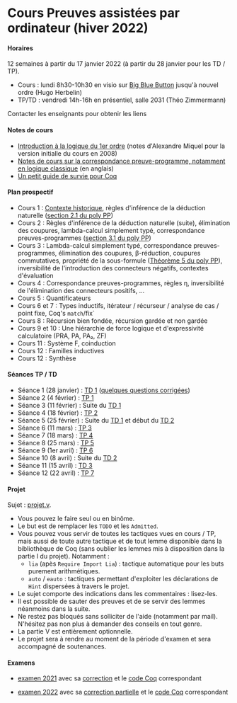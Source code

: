 # Cours Preuves assistées par ordinateur (hiver 2022)

#### Horaires

12 semaines à partir du 17 janvier 2022 (à partir du 28 janvier pour les TD / TP).

- Cours : lundi 8h30-10h30 en visio sur [Big Blue Button](https://bbb-front.math.univ-paris-diderot.fr/recherche/hug-cu1-eym-m5i) jusqu'à nouvel ordre (Hugo Herbelin)
- TP/TD : vendredi 14h-16h en présentiel, salle 2031 (Théo Zimmermann)

Contacter les enseignants pour obtenir les liens

#### Notes de cours

- [Introduction à la logique du 1er ordre](logique-premier-ordre.pdf) (notes d'Alexandre Miquel pour la version initialle du cours en 2008)
- [Notes de cours sur la correspondance preuve-programme, notamment en logique classique](proofs-and-programs.pdf) (en anglais)
- [Un petit guide de survie pour Coq](https://www.irif.fr/~letouzey//preuves/guide.html)

#### Plan prospectif

- Cours 1 : [Contexte historique](cours1.pdf), règles d'inférence de la déduction naturelle ([section 2.1 du poly PP](proofs-and-programs.pdf))
- Cours 2 : Règles d'inférence de la déduction naturelle (suite), élimination des coupures, lambda-calcul simplement typé, correspondance preuves-programmes ([section 3.1 du poly PP](proofs-and-programs.pdf))
- Cours 3 : Lambda-calcul simplement typé, correspondance preuves-programmes, élimination des coupures, β-réduction, coupures commutatives, propriété de la sous-formule ([Théorème 5 du poly PP](proofs-and-programs.pdf)), inversibilité de l'introduction des connecteurs négatifs, contextes d'évaluation
- Cours 4 : Correspondance preuves-programmes, règles η, inversibilité de l'élimination des connecteurs positifs, ...
- Cours 5 : Quantificateurs
- Cours 6 et 7 : Types inductifs, itérateur / récurseur / analyse de cas / point fixe, Coq's `match`/fix`
- Cours 8 : Récursion bien fondée, récursion gardée et non gardée
- Cours 9 et 10 : Une hiérarchie de force logique et d'expressivité calculatoire (PRA, PA, PA₂, ZF)
- Cours 11 : Système F, coinduction
- Cours 12 : Familles inductives
- Cours 12 : Synthèse

#### Séances TP / TD

- Séance 1 (28 janvier) : [TD 1](td/td1.pdf) ([quelques questions corrigées](td/correction-td1-seance1.pdf))
- Séance 2 (4 février) : [TP 1](tp/tp1.md)
- Séance 3 (11 février) : Suite du [TD 1](td/td1.pdf)
- Séance 4 (18 février) : [TP 2](tp/tp2.md)
- Séance 5 (25 février) : Suite du [TD 1](td/td1.pdf) et début du [TD 2](td/td2.pdf)
- Séance 6 (11 mars) : [TP 3](tp/tp3.md)
- Séance 7 (18 mars) : [TP 4](tp/tp4.md)
- Séance 8 (25 mars) : [TP 5](tp/tp5.md)
- Séance 9 (1er avril) : [TP 6](tp/tp6.md)
- Séance 10 (8 avril) : Suite du [TD 2](td/td2.pdf)
- Séance 11 (15 avril) : [TD 3](td/td3.pdf)
- Séance 12 (22 avril) : [TP 7](tp/tp7.md)

#### Projet

Sujet : [projet.v](projet.v).

- Vous pouvez le faire seul ou en binôme.
- Le but est de remplacer les `TODO` et les `Admitted`.
- Vous pouvez vous servir de toutes les tactiques vues en cours / TP, mais aussi de toute autre tactique et de tout lemme disponible dans la bibliothèque de Coq (sans oublier les lemmes mis à disposition dans la partie I du projet). Notamment :
  - `lia` (apès `Require Import Lia`) : tactique automatique pour les buts purement arithmétiques.
  - `auto` / `eauto` : tactiques permettant d'exploiter les déclarations de `Hint` dispersées à travers le projet.
- Le sujet comporte des indications dans les commentaires : lisez-les.
- Il est possible de sauter des preuves et de se servir des lemmes néanmoins dans la suite.
- Ne restez pas bloqués sans solliciter de l'aide (notamment par mail). N'hésitez pas non plus à demander des conseils en tout genre.
- La partie V est entièrement optionnelle.
- Le projet sera à rendre au moment de la période d'examen et sera accompagné de soutenances.

#### Examens

- [examen 2021](examens/examen-2021.pdf) avec sa [correction](examens/examen-correction-2021.pdf) et le [code Coq](examens/examen_correction_2021.v) correspondant

- [examen 2022](examens/examen-2022.pdf) avec sa [correction partielle](examens/examen-correction-2022.pdf) et le [code Coq](examens/examen_correction_2022.v) correspondant
